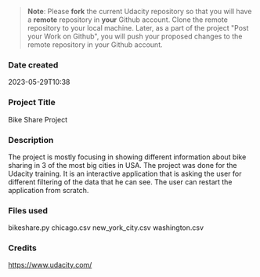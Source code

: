 >**Note**: Please **fork** the current Udacity repository so that you will have a **remote** repository in **your** Github account. Clone the remote repository to your local machine. Later, as a part of the project "Post your Work on Github", you will push your proposed changes to the remote repository in your Github account.

### Date created
2023-05-29T10:38

### Project Title
Bike Share Project

### Description
The project is mostly focusing in showing different information about bike sharing in 3 of the most big cities in USA.
The project was done for the Udacity training.
It is an interactive application that is asking the user for different filtering of the data that he can see.
The user can restart the application from scratch.

### Files used
bikeshare.py
chicago.csv
new_york_city.csv
washington.csv

### Credits
https://www.udacity.com/

